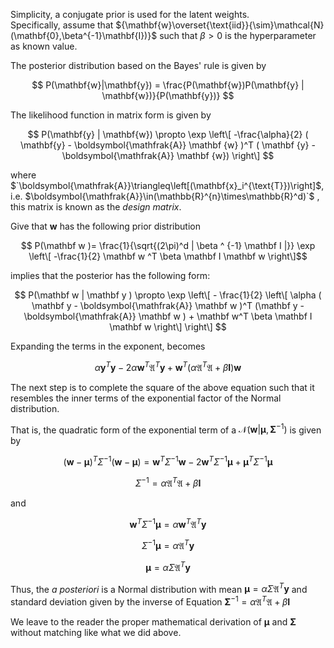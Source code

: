 Simplicity, a conjugate prior is used for the latent weights.  
Specifically, assume that $`{\mathbf{w}\overset{\text{iid}}{\sim}\mathcal{N}(\mathbf{0},\beta^{-1}\mathbf{I})}`$ such that $`\beta>0`$ is the hyperparameter as known value.

The posterior distribution based on the Bayes' rule is given by   


$$ P(\mathbf{w}|\mathbf{y}) = \frac{P(\mathbf{w})P(\mathbf{y} | \mathbf{w})}{P(\mathbf{y})} $$


The likelihood function in matrix form is given by

$$ P(\mathbf{y} | \mathbf{w}) \propto \exp \left\[ -\frac{\alpha}{2} ( \mathbf{y} - \boldsymbol{\mathfrak{A}} \mathbf {w}  )^T ( \mathbf {y} - \boldsymbol{\mathfrak{A}} \mathbf {w}) \right\]  $$

where $`\boldsymbol{\mathfrak{A}}\triangleq\left[(\mathbf{x}_i^{\text{T}})\right]$, i.e. $\boldsymbol{\mathfrak{A}}\in(\mathbb{R}^{n}\times\mathbb{R}^d)`$ , this matrix is known as the *design matrix*.

Give that  $`\mathbf{w}`$ has the following prior distribution  

$$ P(\mathbf w  )= \frac{1}{\sqrt{(2\pi)^d | \beta ^ {-1} \mathbf I |}} \exp \left\[ -\frac{1}{2} \mathbf w ^T \beta \mathbf I \mathbf w \right\]$$   


implies that the posterior has the following form:

$$ P(\mathbf w | \mathbf y ) \propto \exp \left\[ - \frac{1}{2} \left\[ \alpha ( \mathbf y -  \boldsymbol{\mathfrak{A}} \mathbf w )^T (\mathbf y -  \boldsymbol{\mathfrak{A}} \mathbf w ) + \mathbf w^T \beta \mathbf I \mathbf w \right\] \right\] $$


Expanding the terms in the exponent, becomes 

$$ \alpha \mathbf y ^T \mathbf y - 2\alpha \mathbf w ^T \boldsymbol{\mathfrak{A}}^T \mathbf y + \mathbf w^T (\alpha \boldsymbol{\mathfrak{A}}^T \boldsymbol{\mathfrak{A}} + \beta \mathbf I ) \mathbf w $$


The next step is to complete the square of the above equation such that it resembles the inner terms of the exponential factor of the Normal distribution. 

That is, the quadratic form of the exponential term of a  $`\mathcal{N}(\mathbf{w}|\boldsymbol{\mu},\boldsymbol{\Sigma}^{-1})`$ is given by 

$$ (\mathbf w - \mathbf \mu)^T \Sigma^{-1} (\mathbf w - \mathbf \mu ) = \mathbf w ^T \Sigma^{-1} \mathbf w - 2\mathbf w ^T \Sigma ^{-1} \mathbf \mu + \mathbf \mu^T \Sigma^{-1} \mathbf \mu $$

$$ \Sigma^{-1} = \alpha \boldsymbol{\mathfrak{A}}^T \boldsymbol{\mathfrak{A}} + \beta \mathbf I $$

and 

$$ \mathbf w ^T \Sigma ^{-1} \mathbf \mu = \alpha \mathbf w^T \boldsymbol{\mathfrak{A}}^T \mathbf y $$

$$ \Sigma ^{-1} \mathbf \mu = \alpha \boldsymbol{\mathfrak{A}}^T \mathbf y $$

$$ \mathbf \mu = \alpha \Sigma \boldsymbol{\mathfrak{A}}^T \mathbf y $$


Thus, the *a posteriori* is a Normal distribution with mean $` \mathbf \mu = \alpha \Sigma \boldsymbol{\mathfrak{A}}^T \mathbf y `$ and standard deviation given by the inverse of Equation $`\boldsymbol{\Sigma}^{-1} =  \alpha \boldsymbol{\mathfrak{A}}^T \boldsymbol{\mathfrak{A}} +\beta \mathbf I `$

We leave to the reader the proper mathematical derivation of  $\boldsymbol{\mu}$ and $\boldsymbol{\Sigma}$ without matching like what we did above.
